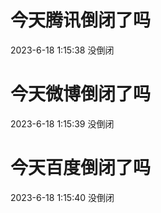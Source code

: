 # 今天腾讯倒闭了吗

2023-6-18 1:15:38 没倒闭

# 今天微博倒闭了吗

2023-6-18 1:15:39 没倒闭

# 今天百度倒闭了吗

2023-6-18 1:15:40 没倒闭

